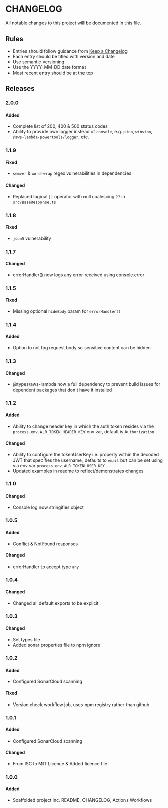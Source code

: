 # CHANGELOG

All notable changes to this project will be documented in this file.

## Rules
- Entries should follow guidance from [Keep a Changelog](https://keepachangelog.com/en/1.0.0/)
- Each entry should be titled with version and date
- Use semantic versioning
- Use the YYYY-MM-DD date format
- Most recent entry should be at the top


## Releases

### 2.0.0
#### Added
- Complete list of 200, 400 & 500 status codes
- Ability to provide own logger instead of `console`, e.g. `pino`, `winston`, `@aws-lambda-powertools/logger`, etc.

### 1.1.9
#### Fixed
- `semver` & `word-wrap` regex vulnerabilities in dependencies
#### Changed
- Replaced logical `||` operator with null coalescing `??` in `src/BaseResponse.ts`

### 1.1.8
#### Fixed
- `json5` vulnerability

### 1.1.7
#### Changed
- errorHandler() now logs any error received using console.error

### 1.1.5
#### Fixed
- Missing optional `hideBody` param for `errorHandler()`

### 1.1.4
#### Added
- Option to not log request body so sensitive content can be hidden

### 1.1.3
#### Changed
- @types/aws-lambda now a full dependency to prevent build issues for dependent packages that don't have it installed

### 1.1.2
#### Added
- Ability to change header key in which the auth token resides via the `process.env.ALR_TOKEN_HEADER_KEY` env var, default is `Authorization`
#### Changed
- Ability to configure the tokenUserKey i.e. property within the decoded JWT that specifies the username, defaults to `email` but can be set using via env var `process.env.ALR_TOKEN_USER_KEY`
- Updated examples in readme to reflect/demonstrates changes

### 1.1.0
#### Changed
- Console log now stringifies object

### 1.0.5
#### Added
- Conflict & NotFound responses
#### Changed
- errorHandler to accept type `any`

### 1.0.4
#### Changed
- Changed all default exports to be explicit

### 1.0.3
#### Changed
- Set types file
- Added sonar properties file to npm ignore

### 1.0.2
#### Added
- Configured SonarCloud scanning
#### Fixed
- Version check workflow job, uses npm registry rather than github

### 1.0.1
#### Added
- Configured SonarCloud scanning
#### Changed
- From ISC to MIT Licence & Added licence file

### 1.0.0
#### Added
- Scaffolded project inc. README, CHANGELOG, Actions Workflows